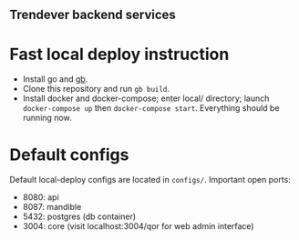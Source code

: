 ## Trendever backend services


# Fast local deploy instruction

* Install go and [gb](https://getgb.io/).
* Clone this repository and run `gb build`.
* Install docker and docker-compose; enter local/ directory; launch `docker-compose up` then `docker-compose start`. Everything should be running now.

# Default configs

Default local-deploy configs are located in `configs/`. Important open ports:

* 8080: api
* 8087: mandible
* 5432: postgres (db container)
* 3004: core (visit localhost:3004/qor for web admin interface)
